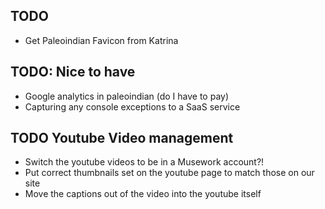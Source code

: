 ## TODO

-   Get Paleoindian Favicon from Katrina

## TODO: Nice to have

-   Google analytics in paleoindian (do I have to pay)
-   Capturing any console exceptions to a SaaS service

## TODO Youtube Video management

-   Switch the youtube videos to be in a Musework account?!
-   Put correct thumbnails set on the youtube page to match those on our site
-   Move the captions out of the video into the youtube itself

